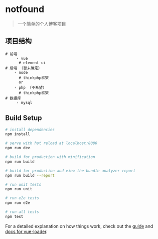# notfound

> 一个简单的个人博客项目

## 项目结构
```
# 前端
     - vue
      # element-ui
# 后端 （暂未确定）
    - node
      # thinkphp框架
      or
    - php （不希望）
      # thinkphp框架
# 数据库
     - mysql
```


## Build Setup

``` bash
# install dependencies
npm install

# serve with hot reload at localhost:8080
npm run dev

# build for production with minification
npm run build

# build for production and view the bundle analyzer report
npm run build --report

# run unit tests
npm run unit

# run e2e tests
npm run e2e

# run all tests
npm test
```

For a detailed explanation on how things work, check out the [guide](http://vuejs-templates.github.io/webpack/) and [docs for vue-loader](http://vuejs.github.io/vue-loader).

